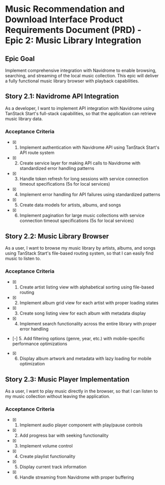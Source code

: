 # Music Recommendation and Download Interface Product Requirements Document (PRD) - Epic 2: Music Library Integration

## Epic Goal

Implement comprehensive integration with Navidrome to enable browsing, searching, and streaming of the local music collection. This epic will deliver a fully functional music library browser with playback capabilities.

## Story 2.1: Navidrome API Integration

As a developer,
I want to implement API integration with Navidrome using TanStack Start's full-stack capabilities,
so that the application can retrieve music library data.

### Acceptance Criteria

- [x] 1. Implement authentication with Navidrome API using TanStack Start's API route system
- [x] 2. Create service layer for making API calls to Navidrome with standardized error handling patterns
- [x] 3. Handle token refresh for long sessions with service connection timeout specifications (5s for local services)
- [x] 4. Implement error handling for API failures using standardized patterns
- [x] 5. Create data models for artists, albums, and songs
- [x] 6. Implement pagination for large music collections with service connection timeout specifications (5s for local services)

## Story 2.2: Music Library Browser

As a user,
I want to browse my music library by artists, albums, and songs using TanStack Start's file-based routing system,
so that I can easily find music to listen to.

### Acceptance Criteria

- [x] 1. Create artist listing view with alphabetical sorting using file-based routing
- [x] 2. Implement album grid view for each artist with proper loading states
- [x] 3. Create song listing view for each album with metadata display
- [x] 4. Implement search functionality across the entire library with proper error handling
- [-] 5. Add filtering options (genre, year, etc.) with mobile-specific performance optimizations
- [x] 6. Display album artwork and metadata with lazy loading for mobile optimization

## Story 2.3: Music Player Implementation

As a user,
I want to play music directly in the browser,
so that I can listen to my music collection without leaving the application.

### Acceptance Criteria

- [x] 1. Implement audio player component with play/pause controls
- [x] 2. Add progress bar with seeking functionality
- [x] 3. Implement volume control
- [x] 4. Create playlist functionality
- [x] 5. Display current track information
- [x] 6. Handle streaming from Navidrome with proper buffering